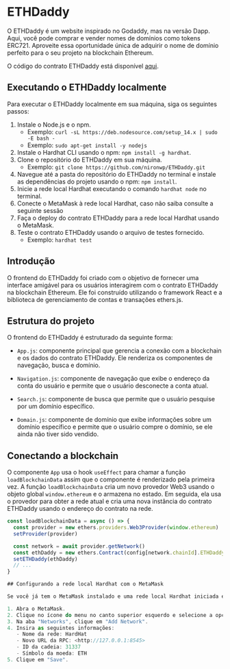# ETHDaddy

O ETHDaddy é um website inspirado no Godaddy, mas na versão Dapp. Aqui, você pode comprar e vender nomes de domínios como tokens ERC721. Aproveite essa oportunidade única de adquirir o nome de domínio perfeito para o seu projeto na blockchain Ethereum.

O código do contrato ETHDaddy está disponível [aqui](contracts/ETHDaddy.sol).


## Executando o ETHDaddy localmente

Para executar o ETHDaddy localmente em sua máquina, siga os seguintes passos:

1. Instale o Node.js e o npm.
   - Exemplo: `curl -sL https://deb.nodesource.com/setup_14.x | sudo -E bash -`
   - Exemplo: `sudo apt-get install -y nodejs`
2. Instale o Hardhat CLI usando o npm: `npm install -g hardhat`.
3. Clone o repositório do ETHDaddy em sua máquina.
   - Exemplo: `git clone https://github.com/nironwp/ETHDaddy.git`
4. Navegue até a pasta do repositório do ETHDaddy no terminal e instale as dependências do projeto usando o npm: `npm install`.
5. Inicie a rede local Hardhat executando o comando `hardhat node` no terminal.
6. Conecte o MetaMask à rede local Hardhat, caso não saiba consulte a seguinte sessão
7. Faça o deploy do contrato ETHDaddy para a rede local Hardhat usando o MetaMask.
8. Teste o contrato ETHDaddy usando o arquivo de testes fornecido.
   - Exemplo: `hardhat test`

## Introdução

O frontend do ETHDaddy foi criado com o objetivo de fornecer uma interface amigável para os usuários interagirem com o contrato ETHDaddy na blockchain Ethereum. Ele foi construído utilizando o framework React e a biblioteca de gerenciamento de contas e transações ethers.js.

## Estrutura do projeto

O frontend do ETHDaddy é estruturado da seguinte forma:

- `App.js`: componente principal que gerencia a conexão com a blockchain e os dados do contrato ETHDaddy. Ele renderiza os componentes de navegação, busca e domínio.

- `Navigation.js`: componente de navegação que exibe o endereço da conta do usuário e permite que o usuário desconecte a conta atual.

- `Search.js`: componente de busca que permite que o usuário pesquise por um domínio específico.

- `Domain.js`: componente de domínio que exibe informações sobre um domínio específico e permite que o usuário compre o domínio, se ele ainda não tiver sido vendido.

## Conectando a blockchain

O componente `App` usa o hook `useEffect` para chamar a função `loadBlockchainData` assim que o componente é renderizado pela primeira vez. A função `loadBlockchainData` cria um novo provedor Web3 usando o objeto global `window.ethereum` e o armazena no estado. Em seguida, ela usa o provedor para obter a rede atual e cria uma nova instância do contrato ETHDaddy usando o endereço do contrato na rede.

```javascript
const loadBlockchainData = async () => {
  const provider = new ethers.providers.Web3Provider(window.ethereum)
  setProvider(provider)

  const network = await provider.getNetwork()
  const ethDaddy = new ethers.Contract(config[network.chainId].ETHDaddy.address, ETHDaddy, provider)
  setETHDaddy(ethDaddy)
  // ...
}

## Configurando a rede local Hardhat com o MetaMask

Se você já tem o MetaMask instalado e uma rede local Hardhat iniciada e deseja apenas configurar o MetaMask para se conectar à rede local, siga os seguintes passos:

1. Abra o MetaMask.
2. Clique no ícone do menu no canto superior esquerdo e selecione a opção "Settings".
3. Na aba "Networks", clique em "Add Network".
4. Insira as seguintes informações:
   - Nome da rede: HardHat
   - Novo URL da RPC: <http://127.0.0.1:8545>
   - ID da cadeia: 31337
   - Símbolo da moeda: ETH
5. Clique em "Save".
